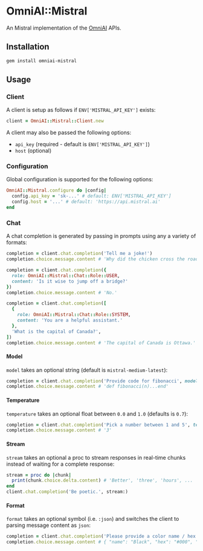 # OmniAI::Mistral

An Mistral implementation of the [OmniAI](https://github.com/ksylvest/omniai) APIs.

## Installation

```sh
gem install omniai-mistral
```

## Usage

### Client

A client is setup as follows if `ENV['MISTRAL_API_KEY']` exists:

```ruby
client = OmniAI::Mistral::Client.new
```

A client may also be passed the following options:

- `api_key` (required - default is `ENV['MISTRAL_API_KEY']`)
- `host` (optional)

### Configuration

Global configuration is supported for the following options:

```ruby
OmniAI::Mistral.configure do |config|
  config.api_key = 'sk-...' # default: ENV['MISTRAL_API_KEY']
  config.host = '...' # default: 'https://api.mistral.ai'
end
```

### Chat

A chat completion is generated by passing in prompts using any a variety of formats:

```ruby
completion = client.chat.completion('Tell me a joke!')
completion.choice.message.content # 'Why did the chicken cross the road? To get to the other side.'
```

```ruby
completion = client.chat.completion({
  role: OmniAI::Mistral::Chat::Role::USER,
  content: 'Is it wise to jump off a bridge?'
})
completion.choice.message.content # 'No.'
```

```ruby
completion = client.chat.completion([
  {
    role: OmniAI::Mistral::Chat::Role::SYSTEM,
    content: 'You are a helpful assistant.'
  },
  'What is the capital of Canada?',
])
completion.choice.message.content # 'The capital of Canada is Ottawa.'
```

#### Model

`model` takes an optional string (default is `mistral-medium-latest`):

```ruby
completion = client.chat.completion('Provide code for fibonacci', model: OmniAI::Mistral::Chat::Model::CODESTRAL)
completion.choice.message.content # 'def fibonacci(n)...end'
```

#### Temperature

`temperature` takes an optional float between `0.0` and `1.0` (defaults is `0.7`):

```ruby
completion = client.chat.completion('Pick a number between 1 and 5', temperature: 1.0)
completion.choice.message.content # '3'
```

#### Stream

`stream` takes an optional a proc to stream responses in real-time chunks instead of waiting for a complete response:

```ruby
stream = proc do |chunk|
  print(chunk.choice.delta.content) # 'Better', 'three', 'hours', ...
end
client.chat.completion('Be poetic.', stream:)
```

#### Format

`format` takes an optional symbol (i.e. `:json`) and switches the client to parsing message content as `json`:

```ruby
completion = client.chat.completion('Please provide a color name / hex / hsl as JSON.', format: :json)
completion.choice.message.content # { "name": "Black", "hex": "#000", "hsl": { "h": 0, "s": 0, "l": 0 } }
```
